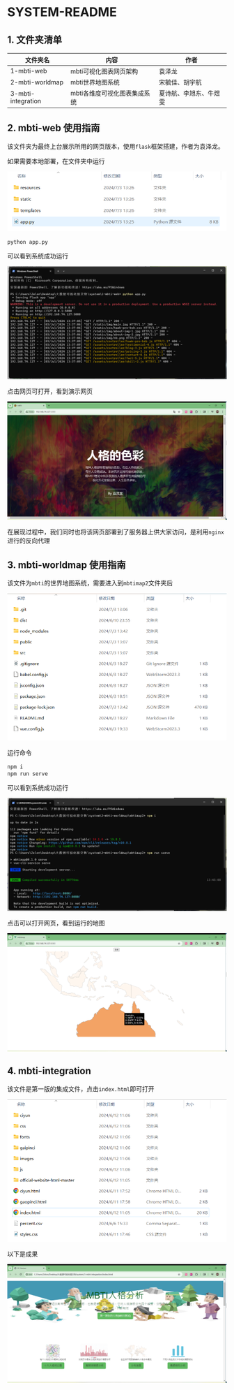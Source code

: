 # SYSTEM-README

## 1. 文件夹清单

| 文件夹名           | 内容                         | 作者                   |
| ------------------ | ---------------------------- | ---------------------- |
| 1-mbti-web         | mbti可视化图表网页架构       | 袁泽龙                 |
| 2-mbti-worldmap    | mbti世界地图系统             | 宋毓佳、胡宇航         |
| 3-mbti-integration | mbti各维度可视化图表集成系统 | 夏诗航、李旭东、牛煜雯 |

## 2. mbti-web 使用指南

该文件夹为最终上台展示所用的网页版本，使用`flask`框架搭建，作者为袁泽龙。

如果需要本地部署，在文件夹中运行

![sys-1](..\pic\sys-1.png)

```shell
python app.py
```

可以看到系统成功运行

![sys-2](..\pic\sys-2.png)

点击网页可打开，看到演示网页

![sys-3](..\pic\sys-3.png)

在展现过程中，我们同时也将该网页部署到了服务器上供大家访问，是利用`nginx`进行的反向代理

## 3. mbti-worldmap 使用指南

该文件为`mbti`的世界地图系统，需要进入到`mbtimap2`文件夹后

![sys-4](..\pic\sys-4.png)

运行命令

```shell
npm i 
npm run serve
```

可以看到系统成功运行

![sys-5](..\pic\sys-5.png)

点击可以打开网页，看到运行的地图

![sys-6](..\pic\sys-6.png)

## 4. mbti-integration

该文件是第一版的集成文件，点击`index.html`即可打开

![sys-7](..\pic\sys-7.png)

以下是成果

![sys-8](..\pic\sys-8.png)
